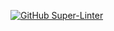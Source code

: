 [![GitHub Super-Linter](https://github.com/jotix16/example-github-actions/workflows/Super%20Linter%20/badge.svg)](https://github.com/marketplace/actions/super-linter)
